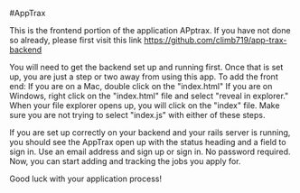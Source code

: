#AppTrax

This is the frontend portion of the application APptrax. If you have not done so already, please first visit this link https://github.com/climb719/app-trax-backend 

You will need to get the backend set up and running first. Once that is set up, you are just a step or two away from using this app. To  add the front end:
If you are on a Mac, double click on the "index.html" 
If you are on Windows,  right click on the "index.html" file and select "reveal in explorer."  When your file explorer opens up, you will click on the "index" file. Make sure you are not trying to select "index.js" with either of these steps.

If you are set up correctly on your backend and your rails server is running, you should see the AppTrax open up with the status heading and a field to sign in. Use an email address and sign up or sign in. No password required. Now, you can start adding and tracking the jobs you apply for. 

Good luck with your application process!


